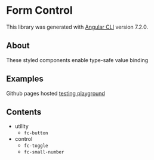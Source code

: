# Form Control

This library was generated with [Angular CLI](https://github.com/angular/angular-cli) version 7.2.0.

## About

These styled components enable type-safe value binding

## Examples

Github pages hosted [testing playground](https://github.com/joster422/form-control)

## Contents

- utility
  - `fc-button`
- control
  - `fc-toggle`
  - `fc-small-number`

